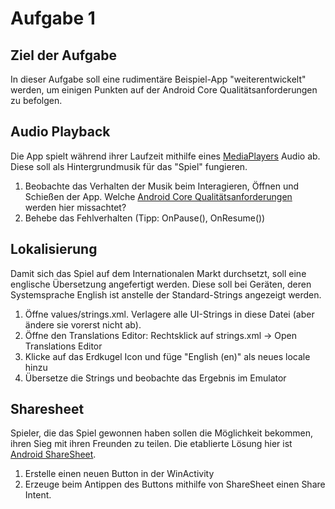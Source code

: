 # Aufgabe 1
## Ziel der Aufgabe
In dieser Aufgabe soll eine rudimentäre Beispiel-App "weiterentwickelt" werden, um einigen Punkten auf der Android Core Qualitätsanforderungen zu befolgen.

## Audio Playback
Die App spielt während ihrer Laufzeit mithilfe eines [MediaPlayers](https://developer.android.com/reference/android/media/MediaPlayer) Audio ab. Diese soll als Hintergrundmusik für das "Spiel" fungieren.
1. Beobachte das Verhalten der Musik beim Interagieren, Öffnen und Schießen der App. Welche [Android Core Qualitätsanforderungen](https://developer.android.com/docs/quality-guidelines/core-app-quality) werden hier missachtet?
2. Behebe das Fehlverhalten (Tipp: OnPause(), OnResume())

## Lokalisierung
Damit sich das Spiel auf dem Internationalen Markt durchsetzt, soll eine englische Übersetzung angefertigt werden. Diese soll bei Geräten, deren Systemsprache English ist anstelle der Standard-Strings angezeigt werden.
1. Öffne values/strings.xml. Verlagere alle UI-Strings in diese Datei (aber ändere sie vorerst nicht ab).
2. Öffne den Translations Editor: Rechtsklick auf strings.xml -> Open Translations Editor
3. Klicke auf das Erdkugel Icon und füge "English (en)" als neues locale hinzu
4. Übersetze die Strings und beobachte das Ergebnis im Emulator

## Sharesheet
Spieler, die das Spiel gewonnen haben sollen die Möglichkeit bekommen, ihren Sieg mit ihren Freunden zu teilen. Die etablierte Lösung hier ist [Android ShareSheet](https://developer.android.com/training/sharing/send).
1. Erstelle einen neuen Button in der WinActivity
2. Erzeuge beim Antippen des Buttons mithilfe von ShareSheet einen Share Intent.
